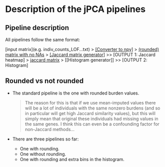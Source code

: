 # Description of the jPCA pipelines

## Pipeline description

All pipelines follow the same format:

[input matrix](e.g. indiv_counts_LOF...txt) > [[Converter to npy]](txt_to_npy...py) > [(rounded) matrix with no NAs](no_NAs...npy) > [[Jaccard matrix generator]](jPCA_jaccard...py) >> [OUTPUT 1: Jaccard heatmap] > [jaccard matrix](jaccard...npy) > [[Histogram generator]] >> [OUTPUT 2: Histogram]

## Rounded vs not rounded

- The standard pipeline is the one with rounded burden values.
	> The reason for this is that if we use mean-imputed values there will be a lot of individuals with the same nonzero burdens (and so in particular will get high Jaccard similarity values), but this will simply mean that original these individuals had missing values in the same genes. I think this can even be a confounding factor for non-Jaccard methods...

- There are three pipelines so far:
	- One with rounding.
	- One without rounding.
	- One with rounding and extra bins in the histogram.

	


